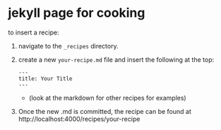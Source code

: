 # jekyll page for cooking

to insert a recipe:
  
  1.  navigate to the `_recipes` directory. 
  2.  create a new `your-recipe.md` file and insert the following at the top: 
  
        ```
       ---
       title: Your Title
       ---
       ``` 

        * (look at the markdown for other recipes for examples)

   3. Once the new .md is committed, the recipe can be found at http://localhost:4000/recipes/your-recipe 

